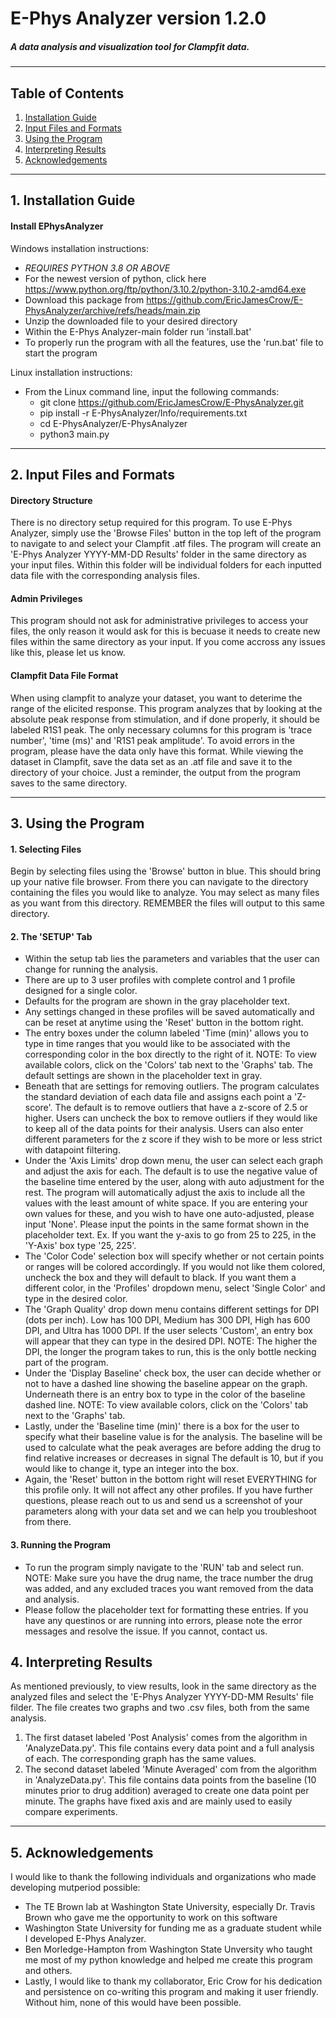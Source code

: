 # E-Phys Analyzer version 1.2.0
##### A data analysis and visualization tool for Clampfit data.
***
## Table of Contents
1. [Installation Guide](#installation-guide)
2. [Input Files and Formats](#input-files-and-formats)
3. [Using the Program](#using-the-program)
4. [Interpreting Results](#interpreting-results)
5. [Acknowledgements](#acknowledgements)
***
## 1. Installation Guide
#### Install EPhysAnalyzer 
Windows installation instructions:
-	*REQUIRES PYTHON 3.8 OR ABOVE*
-	For the newest version of python, click here https://www.python.org/ftp/python/3.10.2/python-3.10.2-amd64.exe
-	Download this package from https://github.com/EricJamesCrow/E-PhysAnalyzer/archive/refs/heads/main.zip
-	Unzip the downloaded file to your desired directory
-	Within the E-Phys Analyzer-main folder run 'install.bat'
-	To properly run the program with all the features, use the 'run.bat' file to start the program

Linux installation instructions:
- From the Linux command line, input the following commands:
  - git clone https://github.com/EricJamesCrow/E-PhysAnalyzer.git
  - pip install -r E-PhysAnalyzer/Info/requirements.txt
  - cd E-PhysAnalyzer/E-PhysAnalyzer
  - python3 main.py

***
## 2. Input Files and Formats
#### Directory Structure
There is no directory setup required for this program.
To use E-Phys Analyzer, simply use the 'Browse Files' button in the top left of the program to navigate to and select your Clampfit .atf files.
The program will create an 'E-Phys Analyzer YYYY-MM-DD Results' folder in the same directory as your input files. Within this folder will be individual folders for each inputted data file with the corresponding analysis files.
#### Admin Privileges
This program should not ask for administrative privileges to access your files, the only reason it would ask for this is becuase it needs to create new files within the same directory as your input.
If you come accross any issues like this, please let us know.
#### Clampfit Data File Format
When using clampfit to analyze your dataset, you want to deterime the range of the elicited response. 
This program analyzes that by looking at the absolute peak response from stimulation, and if done properly, it should be labeled R1S1 peak.
The only necessary columns for this program is 'trace number', 'time (ms)' and 'R1S1 peak amplitude'. To avoid errors in the program, please have the data only have this format.
While viewing the dataset in Clampfit, save the data set as an .atf file and save it to the directory of your choice. Just a reminder, the output from the program saves to the same directory.
***
## 3. Using the Program
#### 1. Selecting Files
Begin by selecting files using the 'Browse' button in blue.
This should bring up your native file browser.
From there you can navigate to the directory containing the files you would like to analyze.
You may select as many files as you want from this directory.
REMEMBER the files will output to this same directory.
#### 2. The 'SETUP' Tab
- Within the setup tab lies the parameters and variables that the user can change for running the analysis.
- There are up to 3 user profiles with complete control and 1 profile designed for a single color.
- Defaults for the program are shown in the gray placeholder text.
- Any settings changed in these profiles will be saved automatically and can be reset at anytime using the 'Reset' button in the bottom right.
- The entry boxes under the column labeled 'Time (min)' allows you to type in time ranges that you would like to be associated with the corresponding color in the box directly to the right of it.
NOTE: To view available colors, click on the 'Colors' tab next to the 'Graphs' tab.
The default settings are shown in the placeholder text in gray.
- Beneath that are settings for removing outliers. The program calculates the standard deviation of each data file and assigns each point a 'Z-score'.
The default is to remove outliers that have a z-score of 2.5 or higher.
Users can uncheck the box to remove outliers if they would like to keep all of the data points for their analysis.
Users can also enter different parameters for the z score if they wish to be more or less strict with datapoint filtering.
- Under the 'Axis Limits' drop down menu, the user can select each graph and adjust the axis for each.
The default is to use the negative value of the baseline time entered by the user, along with auto adjustment for the rest.
The program will automatically adjust the axis to include all the values with the least amount of white space.
If you are entering your own values for these, and you wish to have one auto-adjusted, please input 'None'.
Please input the points in the same format shown in the placeholder text.
Ex. If you want the y-axis to go from 25 to 225, in the 'Y-Axis' box type '25, 225'.
- The 'Color Code' selection box will specify whether or not certain points or ranges will be colored accordingly.
If you would not like them colored, uncheck the box and they will default to black.
If you want them a different color, in the 'Profiles' dropdown menu, select 'Single Color' and type in the desired color.
- The 'Graph Quality' drop down menu contains different settings for DPI (dots per inch).
Low has 100 DPI, Medium has 300 DPI, High has 600 DPI, and Ultra has 1000 DPI.
If the user selects 'Custom', an entry box will appear that they can type in the desired DPI.
NOTE: The higher the DPI, the longer the program takes to run, this is the only bottle necking part of the program.
- Under the 'Display Baseline' check box, the user can decide whether or not to have a dashed line showing the baseline appear on the graph.
Underneath there is an entry box to type in the color of the baseline dashed line.
NOTE: To view available colors, click on the 'Colors' tab next to the 'Graphs' tab.
- Lastly, under the 'Baseline time (min)' there is a box for the user to specify what their baseline value is for the analysis.
The baseline will be used to calculate what the peak averages are before adding the drug to find relative increases or decreases in signal
The default is 10, but if you would like to change it, type an integer into the box.
- Again, the 'Reset' button in the bottom right will reset EVERYTHING for this profile only. It will not affect any other profiles.
If you have further questions, please reach out to us and send us a screenshot of your parameters along with your data set and we can help you troubleshoot from there.
#### 3. Running the Program
- To run the program simply navigate to the 'RUN' tab and select run.
NOTE: Make sure you have the drug name, the trace number the drug was added, and any excluded traces you want removed from the data and analysis.
- Please follow the placeholder text for formatting these entries. If you have any questinos or are running into errors, please note the error messages and resolve the issue. If you cannot, contact us.
## 4. Interpreting Results
As mentioned previously, to view results, look in the same directory as the analyzed files and select the 'E-Phys Analyzer YYYY-DD-MM Results' file filder.
The file creates two graphs and two .csv files, both from the same analysis.
1. The first dataset labeled 'Post Analysis' comes from the algorithm in 'AnalyzeData.py'. This file contains every data point and a full analysis of each. The corresponding graph has the same values.
2. The second dataset labeled 'Minute Averaged' com from the algorithm in 'AnalyzeData.py'. This file contains data points from the baseline (10 minutes prior to drug addition) averaged to create one data point per minute. The graphs have fixed axis and are mainly used to easily compare experiments.
***
## 5. Acknowledgements
I would like to thank the following individuals and organizations who made developing mutperiod possible:  
- The TE Brown lab at Washington State University, especially Dr. Travis Brown who gave me the opportunity to work on this software
- Washington State University for funding me as a graduate student while I developed E-Phys Analyzer.
- Ben Morledge-Hampton from Washington State Unversity who taught me most of my python knowledge and helped me create this program and others.
- Lastly, I would like to thank my collaborator, Eric Crow for his dedication and persistence on co-writing this program and making it user friendly. Without him, none of this would have been possible.

